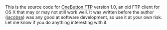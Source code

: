 This is the source code for [OneButton FTP][obftp] version 1.0, an old FTP
client for OS X that may or may not still work well. It was written before the
author ([jacobsa][]) was any good at software development, so use it at your own
risk. Let me know if you do anything interesting with it.

[obftp]: http://onebutton.org/
[jacobsa]: https://github.com/jacobsa
